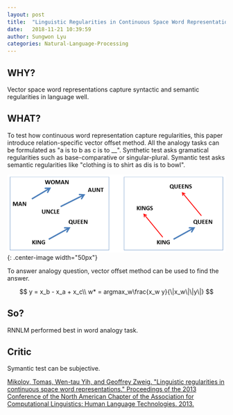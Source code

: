 ```yaml
---
layout: post
title:  "Linguistic Regularities in Continuous Space Word Representations"
date:   2018-11-21 10:39:59
author: Sungwon Lyu
categories: Natural-Language-Processing
---
```


## WHY? 
Vector space word representations capture syntactic and semantic regularities in language well. 

## WHAT?
To test how continuous word representation capture regularities, this paper introduce relation-specific vector offset method. All the analogy tasks can be formulated as "a is to b as c is to __". Synthetic test asks gramatical regularities such as base-comparative or singular-plural. Symantic test asks semantic regularities like "clothing is to shirt as dis is to bowl". 

![image](/assets/images/lrc.png){: .center-image width="50px"}

To answer analogy question, vector offset method can be used to find the answer.

$$
y = x_b - x_a + x_c\\
w* = argmax_w\frac{x_w y}{\|x_w\|\|y\|}
$$

## So?
RNNLM performed best in word analogy task. 

## Critic
Symantic test can be subjective.

[Mikolov, Tomas, Wen-tau Yih, and Geoffrey Zweig. "Linguistic regularities in continuous space word representations." Proceedings of the 2013 Conference of the North American Chapter of the Association for Computational Linguistics: Human Language Technologies. 2013.](http://www.aclweb.org/anthology/N13-1090)